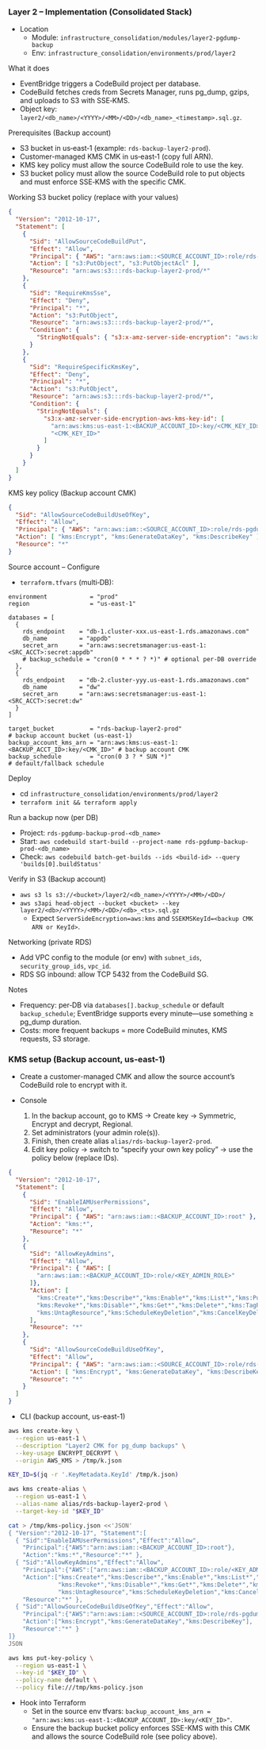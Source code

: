 ### Layer 2 – Implementation (Consolidated Stack)

- Location
  - Module: `infrastructure_consolidation/modules/layer2-pgdump-backup`
  - Env: `infrastructure_consolidation/environments/prod/layer2`

What it does
- EventBridge triggers a CodeBuild project per database.
- CodeBuild fetches creds from Secrets Manager, runs pg_dump, gzips, and uploads to S3 with SSE‑KMS.
- Object key: `layer2/<db_name>/<YYYY>/<MM>/<DD>/<db_name>_<timestamp>.sql.gz`.

Prerequisites (Backup account)
- S3 bucket in us‑east‑1 (example: `rds-backup-layer2-prod`).
- Customer-managed KMS CMK in us‑east‑1 (copy full ARN).
- KMS key policy must allow the source CodeBuild role to use the key.
- S3 bucket policy must allow the source CodeBuild role to put objects and must enforce SSE‑KMS with the specific CMK.

Working S3 bucket policy (replace with your values)
```json
{
  "Version": "2012-10-17",
  "Statement": [
    {
      "Sid": "AllowSourceCodeBuildPut",
      "Effect": "Allow",
      "Principal": { "AWS": "arn:aws:iam::<SOURCE_ACCOUNT_ID>:role/rds-pgdump-codebuild-role-prod" },
      "Action": [ "s3:PutObject", "s3:PutObjectAcl" ],
      "Resource": "arn:aws:s3:::rds-backup-layer2-prod/*"
    },
    {
      "Sid": "RequireKmsSse",
      "Effect": "Deny",
      "Principal": "*",
      "Action": "s3:PutObject",
      "Resource": "arn:aws:s3:::rds-backup-layer2-prod/*",
      "Condition": {
        "StringNotEquals": { "s3:x-amz-server-side-encryption": "aws:kms" }
      }
    },
    {
      "Sid": "RequireSpecificKmsKey",
      "Effect": "Deny",
      "Principal": "*",
      "Action": "s3:PutObject",
      "Resource": "arn:aws:s3:::rds-backup-layer2-prod/*",
      "Condition": {
        "StringNotEquals": {
          "s3:x-amz-server-side-encryption-aws-kms-key-id": [
            "arn:aws:kms:us-east-1:<BACKUP_ACCOUNT_ID>:key/<CMK_KEY_ID>",
            "<CMK_KEY_ID>"
          ]
        }
      }
    }
  ]
}
```

KMS key policy (Backup account CMK)
```json
{
  "Sid": "AllowSourceCodeBuildUseOfKey",
  "Effect": "Allow",
  "Principal": { "AWS": "arn:aws:iam::<SOURCE_ACCOUNT_ID>:role/rds-pgdump-codebuild-role-prod" },
  "Action": [ "kms:Encrypt", "kms:GenerateDataKey", "kms:DescribeKey" ],
  "Resource": "*"
}
```

Source account – Configure
- `terraform.tfvars` (multi‑DB):
```hcl
environment            = "prod"
region                 = "us-east-1"

databases = [
  {
    rds_endpoint    = "db-1.cluster-xxx.us-east-1.rds.amazonaws.com"
    db_name         = "appdb"
    secret_arn      = "arn:aws:secretsmanager:us-east-1:<SRC_ACCT>:secret:appdb"
    # backup_schedule = "cron(0 * * * ? *)" # optional per-DB override
  },
  {
    rds_endpoint    = "db-2.cluster-yyy.us-east-1.rds.amazonaws.com"
    db_name         = "dw"
    secret_arn      = "arn:aws:secretsmanager:us-east-1:<SRC_ACCT>:secret:dw"
  }
]

target_bucket          = "rds-backup-layer2-prod"                              # backup account bucket (us-east-1)
backup_account_kms_arn = "arn:aws:kms:us-east-1:<BACKUP_ACCT_ID>:key/<CMK_ID>" # backup account CMK
backup_schedule        = "cron(0 3 ? * SUN *)"                                 # default/fallback schedule
```

Deploy
- cd `infrastructure_consolidation/environments/prod/layer2`
- `terraform init && terraform apply`

Run a backup now (per DB)
- Project: `rds-pgdump-backup-prod-<db_name>`
- Start: `aws codebuild start-build --project-name rds-pgdump-backup-prod-<db_name>`
- Check: `aws codebuild batch-get-builds --ids <build-id> --query 'builds[0].buildStatus'`

Verify in S3 (Backup account)
- `aws s3 ls s3://<bucket>/layer2/<db_name>/<YYYY>/<MM>/<DD>/`
- `aws s3api head-object --bucket <bucket> --key layer2/<db>/<YYYY>/<MM>/<DD>/<db>_<ts>.sql.gz`
  - Expect `ServerSideEncryption=aws:kms` and `SSEKMSKeyId=<backup CMK ARN or KeyId>`.

Networking (private RDS)
- Add VPC config to the module (or env) with `subnet_ids`, `security_group_ids`, `vpc_id`.
- RDS SG inbound: allow TCP 5432 from the CodeBuild SG.

Notes
- Frequency: per‑DB via `databases[].backup_schedule` or default `backup_schedule`; EventBridge supports every minute—use something ≥ pg_dump duration.
- Costs: more frequent backups = more CodeBuild minutes, KMS requests, S3 storage.

### KMS setup (Backup account, us-east-1)

- Create a customer-managed CMK and allow the source account’s CodeBuild role to encrypt with it.

- Console
  1. In the backup account, go to KMS → Create key → Symmetric, Encrypt and decrypt, Regional.
  2. Set administrators (your admin role(s)).
  3. Finish, then create alias `alias/rds-backup-layer2-prod`.
  4. Edit key policy → switch to “specify your own key policy” → use the policy below (replace IDs).

```json
{
  "Version": "2012-10-17",
  "Statement": [
    {
      "Sid": "EnableIAMUserPermissions",
      "Effect": "Allow",
      "Principal": { "AWS": "arn:aws:iam::<BACKUP_ACCOUNT_ID>:root" },
      "Action": "kms:*",
      "Resource": "*"
    },
    {
      "Sid": "AllowKeyAdmins",
      "Effect": "Allow",
      "Principal": { "AWS": [
        "arn:aws:iam::<BACKUP_ACCOUNT_ID>:role/<KEY_ADMIN_ROLE>"
      ]},
      "Action": [
        "kms:Create*","kms:Describe*","kms:Enable*","kms:List*","kms:Put*","kms:Update*",
        "kms:Revoke*","kms:Disable*","kms:Get*","kms:Delete*","kms:TagResource",
        "kms:UntagResource","kms:ScheduleKeyDeletion","kms:CancelKeyDeletion"
      ],
      "Resource": "*"
    },
    {
      "Sid": "AllowSourceCodeBuildUseOfKey",
      "Effect": "Allow",
      "Principal": { "AWS": "arn:aws:iam::<SOURCE_ACCOUNT_ID>:role/rds-pgdump-codebuild-role-prod" },
      "Action": [ "kms:Encrypt", "kms:GenerateDataKey", "kms:DescribeKey" ],
      "Resource": "*"
    }
  ]
}
```

- CLI (backup account, us-east-1)
```bash
aws kms create-key \
  --region us-east-1 \
  --description "Layer2 CMK for pg_dump backups" \
  --key-usage ENCRYPT_DECRYPT \
  --origin AWS_KMS > /tmp/k.json

KEY_ID=$(jq -r '.KeyMetadata.KeyId' /tmp/k.json)

aws kms create-alias \
  --region us-east-1 \
  --alias-name alias/rds-backup-layer2-prod \
  --target-key-id "$KEY_ID"

cat > /tmp/kms-policy.json <<'JSON'
{ "Version":"2012-10-17", "Statement":[
  { "Sid":"EnableIAMUserPermissions","Effect":"Allow",
    "Principal":{"AWS":"arn:aws:iam::<BACKUP_ACCOUNT_ID>:root"},
    "Action":"kms:*","Resource":"*" },
  { "Sid":"AllowKeyAdmins","Effect":"Allow",
    "Principal":{"AWS":["arn:aws:iam::<BACKUP_ACCOUNT_ID>:role/<KEY_ADMIN_ROLE>"]},
    "Action":["kms:Create*","kms:Describe*","kms:Enable*","kms:List*","kms:Put*","kms:Update*",
              "kms:Revoke*","kms:Disable*","kms:Get*","kms:Delete*","kms:TagResource",
              "kms:UntagResource","kms:ScheduleKeyDeletion","kms:CancelKeyDeletion"],
    "Resource":"*" },
  { "Sid":"AllowSourceCodeBuildUseOfKey","Effect":"Allow",
    "Principal":{"AWS":"arn:aws:iam::<SOURCE_ACCOUNT_ID>:role/rds-pgdump-codebuild-role-prod"},
    "Action":["kms:Encrypt","kms:GenerateDataKey","kms:DescribeKey"],
    "Resource":"*" }
]}
JSON

aws kms put-key-policy \
  --region us-east-1 \
  --key-id "$KEY_ID" \
  --policy-name default \
  --policy file:///tmp/kms-policy.json
```

- Hook into Terraform
  - Set in the source env tfvars: `backup_account_kms_arn = "arn:aws:kms:us-east-1:<BACKUP_ACCOUNT_ID>:key/<KEY_ID>"`.
  - Ensure the backup bucket policy enforces SSE-KMS with this CMK and allows the source CodeBuild role (see policy above).